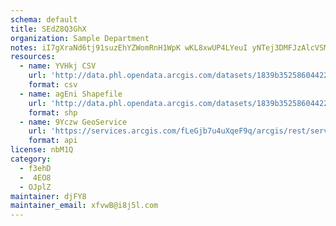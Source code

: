 ```yaml
---
schema: default
title: SEdZ8Q3GhX 
organization: Sample Department 
notes: iI7gXraNd6tj91suzEhYZWomRnH1WpK wKL8xwUP4LYeuI yNTej3DMFJzAlcVSM3krbiQy59fGcBodqQ0Ex5DaVtZO6GmkqhgbA 
resources:
  - name: YVHkj CSV
    url: 'http://data.phl.opendata.arcgis.com/datasets/1839b35258604422b0b520cbb668df0d_0.csv'
    format: csv
  - name: agEni Shapefile
    url: 'http://data.phl.opendata.arcgis.com/datasets/1839b35258604422b0b520cbb668df0d_0.zip'
    format: shp
  - name: 9Yczw GeoService
    url: 'https://services.arcgis.com/fLeGjb7u4uXqeF9q/arcgis/rest/services/Air_Monitoring_Stations/FeatureServer/0/query'
    format: api
license: nbM1Q 
category:
  - f3ehD 
  -  4EO8 
  - OJplZ 
maintainer: djFY8  
maintainer_email: xfvwB@i8j5l.com
---
```

